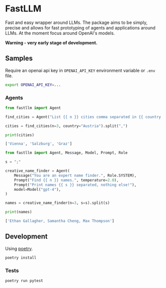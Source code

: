 # FastLLM

Fast and easy wrapper around LLMs. The package aims to be simply, precise and allows for fast prototyping of agents and applications around LLMs. At the moment focus around OpenAI's models.

**Warning - very early stage of development.**

## Samples

Require an openai api key in `OPENAI_API_KEY` environment variable or `.env` file.

```bash
export OPENAI_API_KEY=...
```

### Agents

```python
from fastllm import Agent

find_cities = Agent("List {{ n }} cities comma separated in {{ country }}.")

cities = find_cities(n=3, country="Austria").split(",")

print(cities)
```

```bash
['Vienna', 'Salzburg', 'Graz']
```

```python
from fastllm import Agent, Message, Model, Prompt, Role

s = ";"

creative_name_finder = Agent(
    Message("You are an expert name finder.", Role.SYSTEM),
    Prompt("Find {{ n }} names.", temperature=2.0),
    Prompt("Print names {{ s }} separated, nothing else!"),
    model=Model("gpt-4"),
)

names = creative_name_finder(n=3, s=s).split(s)

print(names)
```

```bash
['Ethan Gallagher, Samantha Cheng, Max Thompson']
```

## Development

Using [poetry](https://python-poetry.org/docs/#installation).

```bash
poetry install
```

### Tests

```bash
poetry run pytest
``` 